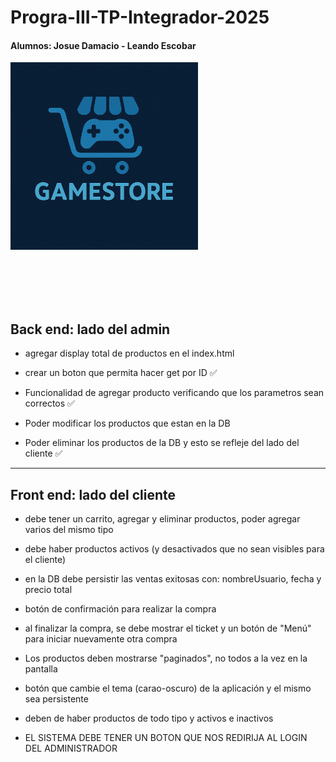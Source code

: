 # Progra-III-TP-Integrador-2025

#### Alumnos: Josue Damacio - Leando Escobar

<img src="/front-end/assets/img/logo-game-store.jpg" alt="Texto" width="300">

<br><br><br><br>

## **Back end: lado del admin**

+ agregar display total de productos en el index.html

+ crear un boton que permita hacer get por ID ✅

+ Funcionalidad de agregar producto verificando que los parametros sean correctos ✅

+ Poder modificar los productos que estan en la DB 

+ Poder eliminar los productos de la DB y esto se refleje del lado del cliente ✅

***


## **Front end: lado del cliente**

+ debe tener un carrito, agregar y eliminar productos, poder agregar varios del mismo tipo

+ debe haber productos activos (y desactivados que no sean visibles para el cliente)

+ en la DB debe persistir las ventas exitosas con: nombreUsuario, fecha y precio total

+ botón de confirmación para realizar la compra

+ al finalizar la compra, se debe mostrar el ticket y un botón de "Menú" para iniciar nuevamente otra compra

+ Los productos deben mostrarse "paginados", no todos a la vez en la pantalla

+ botón que cambie el tema (carao-oscuro) de la aplicación y el mismo sea persistente

+ deben de haber productos de todo tipo y activos e inactivos

+ EL SISTEMA DEBE TENER UN BOTON QUE NOS REDIRIJA AL LOGIN DEL ADMINISTRADOR